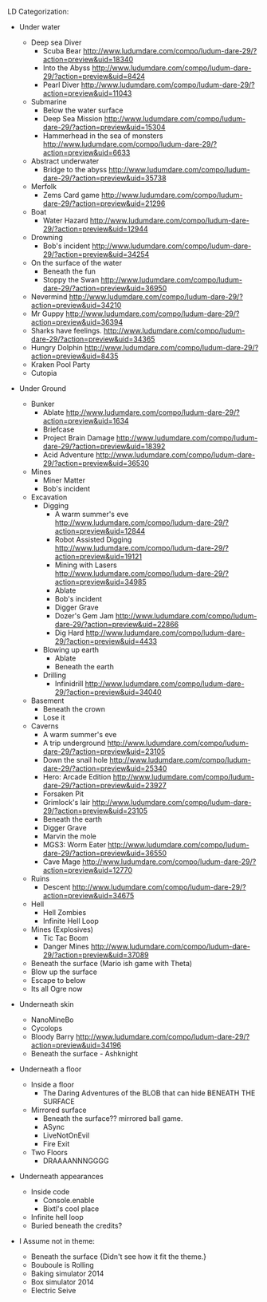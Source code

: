 LD Categorization:
- Under water
  - Deep sea Diver
    * Scuba Bear http://www.ludumdare.com/compo/ludum-dare-29/?action=preview&uid=18340
    * Into the Abyss http://www.ludumdare.com/compo/ludum-dare-29/?action=preview&uid=8424
    * Pearl Diver http://www.ludumdare.com/compo/ludum-dare-29/?action=preview&uid=11043
  - Submarine
    * Below the water surface
    * Deep Sea Mission http://www.ludumdare.com/compo/ludum-dare-29/?action=preview&uid=15304
    * Hammerhead in the sea of monsters http://www.ludumdare.com/compo/ludum-dare-29/?action=preview&uid=6633
  - Abstract underwater
    * Bridge to the abyss http://www.ludumdare.com/compo/ludum-dare-29/?action=preview&uid=35738
  - Merfolk
    * Zems Card game http://www.ludumdare.com/compo/ludum-dare-29/?action=preview&uid=21296
  - Boat
    * Water Hazard http://www.ludumdare.com/compo/ludum-dare-29/?action=preview&uid=12944
  - Drowning
    * Bob's incident  http://www.ludumdare.com/compo/ludum-dare-29/?action=preview&uid=34254
  - On the surface of the water
    * Beneath the fun
    * Stoppy the Swan http://www.ludumdare.com/compo/ludum-dare-29/?action=preview&uid=36950  
  * Nevermind http://www.ludumdare.com/compo/ludum-dare-29/?action=preview&uid=34210
  * Mr Guppy http://www.ludumdare.com/compo/ludum-dare-29/?action=preview&uid=36394
  * Sharks have feelings. http://www.ludumdare.com/compo/ludum-dare-29/?action=preview&uid=34365
  * Hungry Dolphin http://www.ludumdare.com/compo/ludum-dare-29/?action=preview&uid=8435
  * Kraken Pool Party
  * Cutopia

- Under Ground
  - Bunker
    * Ablate http://www.ludumdare.com/compo/ludum-dare-29/?action=preview&uid=1634
    * Briefcase
    * Project Brain Damage http://www.ludumdare.com/compo/ludum-dare-29/?action=preview&uid=18392
    * Acid Adventure http://www.ludumdare.com/compo/ludum-dare-29/?action=preview&uid=36530
  - Mines
    * Miner Matter
    * Bob's incident
  - Excavation
	  - Digging
	    * A warm summer's eve http://www.ludumdare.com/compo/ludum-dare-29/?action=preview&uid=12844
	    * Robot Assisted Digging http://www.ludumdare.com/compo/ludum-dare-29/?action=preview&uid=19121
	    * Mining with Lasers http://www.ludumdare.com/compo/ludum-dare-29/?action=preview&uid=34985
	    * Ablate
	    * Bob's incident
	    * Digger Grave
	    * Dozer's Gem Jam http://www.ludumdare.com/compo/ludum-dare-29/?action=preview&uid=22866
	    * Dig Hard http://www.ludumdare.com/compo/ludum-dare-29/?action=preview&uid=4433
	  - Blowing up earth
	    * Ablate
	    * Beneath the earth
	  - Drilling
	    * Infinidrill http://www.ludumdare.com/compo/ludum-dare-29/?action=preview&uid=34040
  - Basement
    * Beneath the crown
    * Lose it
  - Caverns
    * A warm summer's eve
    * A trip underground http://www.ludumdare.com/compo/ludum-dare-29/?action=preview&uid=23105
    * Down the snail hole http://www.ludumdare.com/compo/ludum-dare-29/?action=preview&uid=25340
    * Hero: Arcade Edition http://www.ludumdare.com/compo/ludum-dare-29/?action=preview&uid=23927
    * Forsaken Pit
    * Grimlock's lair http://www.ludumdare.com/compo/ludum-dare-29/?action=preview&uid=23105
    * Beneath the earth
    * Digger Grave
    * Marvin the mole
    * MGS3: Worm Eater http://www.ludumdare.com/compo/ludum-dare-29/?action=preview&uid=36550
    * Cave Mage http://www.ludumdare.com/compo/ludum-dare-29/?action=preview&uid=12770
  - Ruins
    * Descent http://www.ludumdare.com/compo/ludum-dare-29/?action=preview&uid=34675
  - Hell
    * Hell Zombies
    * Infinite Hell Loop
  - Mines (Explosives)
    * Tic Tac Boom
    * Danger Mines http://www.ludumdare.com/compo/ludum-dare-29/?action=preview&uid=37089
  * Beneath the surface (Mario ish game with Theta)
  * Blow up the surface
  * Escape to below
  * Its all Ogre now

- Underneath skin
  * NanoMineBo
  * Cycolops
  * Bloody Barry http://www.ludumdare.com/compo/ludum-dare-29/?action=preview&uid=34196
  * Beneath the surface - Ashknight

- Underneath a floor
  - Inside a floor
    * The Daring Adventures of the BLOB that can hide BENEATH THE SURFACE
  - Mirrored surface
    * Beneath the surface?? mirrored ball game.
    * ASync
    * LiveNotOnEvil
    * Fire Exit
  - Two Floors
    * DRAAAANNNGGGG

- Underneath appearances
  - Inside code
    * Console.enable
    * Bixtl's cool place
  * Infinite hell loop
  * Buried beneath the credits?

- I Assume not in theme:
  * Beneath the surface {Didn't see how it fit the theme.}
  * Bouboule is Rolling
  * Baking simulator 2014
  * Box simulator 2014
  * Electric Seive
